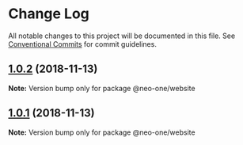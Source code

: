 # Change Log

All notable changes to this project will be documented in this file.
See [Conventional Commits](https://conventionalcommits.org) for commit guidelines.

## [1.0.2](https://github.com/neo-one-suite/neo-one/compare/@neo-one/website@1.0.1...@neo-one/website@1.0.2) (2018-11-13)

**Note:** Version bump only for package @neo-one/website





## [1.0.1](https://github.com/neo-one-suite/neo-one/compare/@neo-one/website@1.0.0...@neo-one/website@1.0.1) (2018-11-13)

**Note:** Version bump only for package @neo-one/website

